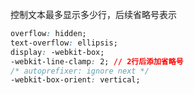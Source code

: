 控制文本最多显示多少行，后续省略号表示

```css
overflow: hidden;
text-overflow: ellipsis;
display: -webkit-box;
-webkit-line-clamp: 2; // 2行后添加省略号
/* autoprefixer: ignore next */
-webkit-box-orient: vertical;
```
